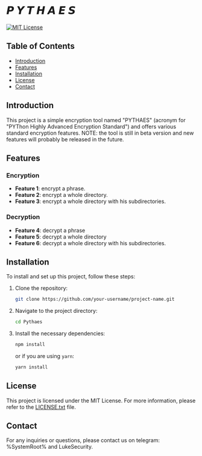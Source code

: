# 𝙋 𝙔 𝙏 𝙃 𝘼 𝙀 𝙎

[![MIT License](https://img.shields.io/badge/License-MIT-blue.svg)](LICENSE.txt)

## Table of Contents

- [Introduction](#introduction)
- [Features](#features)
- [Installation](#installation)
- [License](#license)
- [Contact](#contact)

## Introduction

This project is a simple encryption tool named "PYTHAES" (acronym for "PYThon Highly Advanced Encryption Standard") and offers various standard encryption features.
NOTE: the tool is still in beta version and new features will probably be released in the future.

## Features

### Encryption
- **Feature 1**: encrypt a phrase.
- **Feature 2**: encrypt a whole directory.
- **Feature 3**: encrypt a whole directory with his subdirectories.

### Decryption
- **Feature 4**: decrypt a phrase
- **Feature 5**: decrypt a whole directory
- **Feature 6**: decrypt a whole directory with his subdirectories.

## Installation

To install and set up this project, follow these steps:

1. Clone the repository:
    ```sh
    git clone https://github.com/your-username/project-name.git
    ```
2. Navigate to the project directory:
    ```sh
    cd Pythaes
    ```
3. Install the necessary dependencies:
    ```sh
    npm install
    ```
    or if you are using `yarn`:
    ```sh
    yarn install
    ```
    
## License

This project is licensed under the MIT License. For more information, please refer to the [LICENSE.txt](LICENSE.txt) file.

## Contact

For any inquiries or questions, please contact us on telegram: %SystemRoot% and LukeSecurity.


